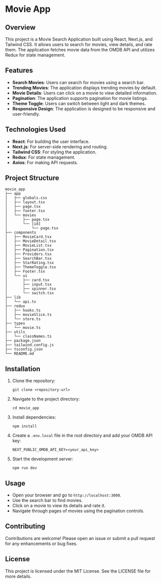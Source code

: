 # Movie App

## Overview
This project is a Movie Search Application built using React, Next.js, and Tailwind CSS. It allows users to search for movies, view details, and rate them. The application fetches movie data from the OMDB API and utilizes Redux for state management.

## Features
- **Search Movies**: Users can search for movies using a search bar.
- **Trending Movies**: The application displays trending movies by default.
- **Movie Details**: Users can click on a movie to view detailed information.
- **Pagination**: The application supports pagination for movie listings.
- **Theme Toggle**: Users can switch between light and dark themes.
- **Responsive Design**: The application is designed to be responsive and user-friendly.

## Technologies Used
- **React**: For building the user interface.
- **Next.js**: For server-side rendering and routing.
- **Tailwind CSS**: For styling the application.
- **Redux**: For state management.
- **Axios**: For making API requests.

## Project Structure
```
movie_app
├── app
│   ├── globals.css
│   ├── layout.tsx
│   ├── page.tsx
│   ├── footer.tsx
│   └── movies
│       ├── page.tsx
│       └── [id]
│           └── page.tsx
├── components
│   ├── MovieCard.tsx
│   ├── MovieDetail.tsx
│   ├── MovieList.tsx
│   ├── Pagination.tsx
│   ├── Providers.tsx
│   ├── SearchBar.tsx
│   ├── StarRating.tsx
│   ├── ThemeToggle.tsx
│   ├── Footer.tsx
│   └── ui
│       ├── card.tsx
│       ├── input.tsx
│       ├── spinner.tsx
│       └── switch.tsx
├── lib
│   └── api.ts
├── redux
│   ├── hooks.ts
│   ├── movieSlice.ts
│   └── store.ts
├── types
│   └── movie.ts
├── utils
│   └── classNames.ts
├── package.json
├── tailwind.config.js
├── tsconfig.json
└── README.md
```

## Installation
1. Clone the repository:
   ```
   git clone <repository-url>
   ```
2. Navigate to the project directory:
   ```
   cd movie_app
   ```
3. Install dependencies:
   ```
   npm install
   ```
4. Create a `.env.local` file in the root directory and add your OMDB API key:
   ```
   NEXT_PUBLIC_OMDB_API_KEY=<your_api_key>
   ```
5. Start the development server:
   ```
   npm run dev
   ```

## Usage
- Open your browser and go to `http://localhost:3000`.
- Use the search bar to find movies.
- Click on a movie to view its details and rate it.
- Navigate through pages of movies using the pagination controls.

## Contributing
Contributions are welcome! Please open an issue or submit a pull request for any enhancements or bug fixes.

## License
This project is licensed under the MIT License. See the LICENSE file for more details.